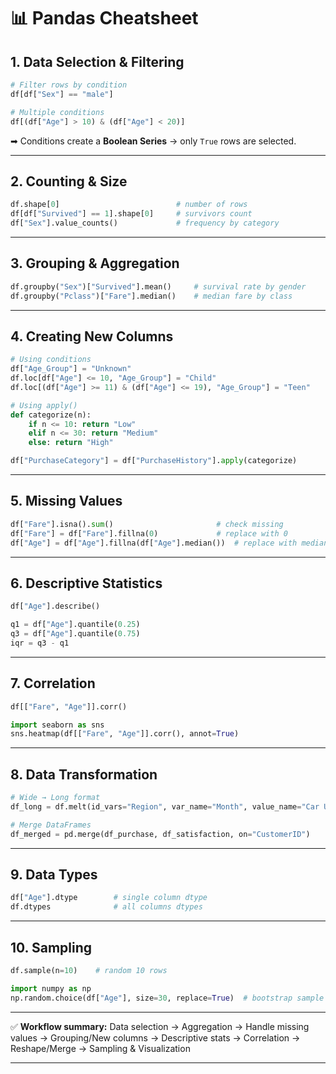 
# 📊 Pandas Cheatsheet

## 1. Data Selection & Filtering

```python
# Filter rows by condition
df[df["Sex"] == "male"]

# Multiple conditions
df[(df["Age"] > 10) & (df["Age"] < 20)]
```

➡ Conditions create a **Boolean Series** → only `True` rows are selected.

---

## 2. Counting & Size

```python
df.shape[0]                          # number of rows
df[df["Survived"] == 1].shape[0]     # survivors count
df["Sex"].value_counts()             # frequency by category
```

---

## 3. Grouping & Aggregation

```python
df.groupby("Sex")["Survived"].mean()     # survival rate by gender
df.groupby("Pclass")["Fare"].median()    # median fare by class
```

---

## 4. Creating New Columns

```python
# Using conditions
df["Age_Group"] = "Unknown"
df.loc[df["Age"] <= 10, "Age_Group"] = "Child"
df.loc[(df["Age"] >= 11) & (df["Age"] <= 19), "Age_Group"] = "Teen"

# Using apply()
def categorize(n):
    if n <= 10: return "Low"
    elif n <= 30: return "Medium"
    else: return "High"

df["PurchaseCategory"] = df["PurchaseHistory"].apply(categorize)
```

---

## 5. Missing Values

```python
df["Fare"].isna().sum()                       # check missing
df["Fare"] = df["Fare"].fillna(0)             # replace with 0
df["Age"] = df["Age"].fillna(df["Age"].median())  # replace with median
```

---

## 6. Descriptive Statistics

```python
df["Age"].describe()

q1 = df["Age"].quantile(0.25)
q3 = df["Age"].quantile(0.75)
iqr = q3 - q1
```

---

## 7. Correlation

```python
df[["Fare", "Age"]].corr()

import seaborn as sns
sns.heatmap(df[["Fare", "Age"]].corr(), annot=True)
```

---

## 8. Data Transformation

```python
# Wide → Long format
df_long = df.melt(id_vars="Region", var_name="Month", value_name="Car Usage Rate")

# Merge DataFrames
df_merged = pd.merge(df_purchase, df_satisfaction, on="CustomerID")
```

---

## 9. Data Types

```python
df["Age"].dtype        # single column dtype
df.dtypes              # all columns dtypes
```

---

## 10. Sampling

```python
df.sample(n=10)    # random 10 rows

import numpy as np
np.random.choice(df["Age"], size=30, replace=True)  # bootstrap sample
```

---

✅ **Workflow summary:**
Data selection → Aggregation → Handle missing values → Grouping/New columns → Descriptive stats → Correlation → Reshape/Merge → Sampling & Visualization

---
